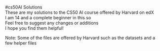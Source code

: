 #cs50AI Solutions  
These are my solutions to the CS50 AI course offered by Harvard on edX  
I am 14 and a complete beginner in this so  
Feel free to suggest any changes or additions  
I hope you find them helpful!  
  
Note: Some of the files are offered by Harvard such as the datasets and a few helper files
